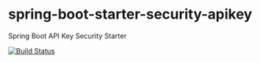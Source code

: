 # spring-boot-starter-security-apikey
Spring Boot API Key Security Starter

[![Build Status](https://travis-ci.org/ourchitecture/spring-boot-starter-security-apikey.svg?branch=master)](https://travis-ci.org/ourchitecture/spring-boot-starter-security-apikey)
